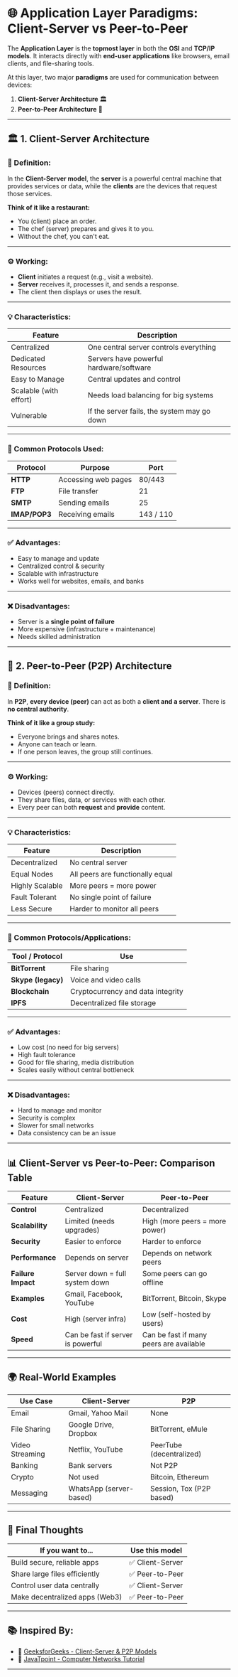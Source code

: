
# 🌐 Application Layer Paradigms: Client-Server vs Peer-to-Peer

The **Application Layer** is the **topmost layer** in both the **OSI** and **TCP/IP models**. It interacts directly with **end-user applications** like browsers, email clients, and file-sharing tools.

At this layer, two major **paradigms** are used for communication between devices:

1. **Client-Server Architecture** 🏛️  
2. **Peer-to-Peer Architecture** 🔁  

---

## 🏛️ 1. Client-Server Architecture

### 📖 Definition:
In the **Client-Server model**, the **server** is a powerful central machine that provides services or data, while the **clients** are the devices that request those services.

**Think of it like a restaurant:**
- You (client) place an order.
- The chef (server) prepares and gives it to you.
- Without the chef, you can't eat.

---

### ⚙️ Working:
- **Client** initiates a request (e.g., visit a website).
- **Server** receives it, processes it, and sends a response.
- The client then displays or uses the result.

---

### 💡 Characteristics:
| Feature | Description |
|--------|-------------|
| Centralized | One central server controls everything |
| Dedicated Resources | Servers have powerful hardware/software |
| Easy to Manage | Central updates and control |
| Scalable (with effort) | Needs load balancing for big systems |
| Vulnerable | If the server fails, the system may go down |

---

### 🔐 Common Protocols Used:
| Protocol | Purpose | Port |
|----------|---------|------|
| **HTTP** | Accessing web pages | 80/443 |
| **FTP** | File transfer | 21 |
| **SMTP** | Sending emails | 25 |
| **IMAP/POP3** | Receiving emails | 143 / 110 |

---

### ✅ Advantages:
- Easy to manage and update
- Centralized control & security
- Scalable with infrastructure
- Works well for websites, emails, and banks

---

### ❌ Disadvantages:
- Server is a **single point of failure**
- More expensive (infrastructure + maintenance)
- Needs skilled administration

---

## 🔁 2. Peer-to-Peer (P2P) Architecture

### 📖 Definition:
In **P2P**, **every device (peer)** can act as both a **client and a server**. There is **no central authority**.

**Think of it like a group study:**
- Everyone brings and shares notes.
- Anyone can teach or learn.
- If one person leaves, the group still continues.

---

### ⚙️ Working:
- Devices (peers) connect directly.
- They share files, data, or services with each other.
- Every peer can both **request** and **provide** content.

---

### 💡 Characteristics:
| Feature | Description |
|--------|-------------|
| Decentralized | No central server |
| Equal Nodes | All peers are functionally equal |
| Highly Scalable | More peers = more power |
| Fault Tolerant | No single point of failure |
| Less Secure | Harder to monitor all peers |

---

### 🔗 Common Protocols/Applications:
| Tool / Protocol | Use |
|-----------------|-----|
| **BitTorrent** | File sharing |
| **Skype (legacy)** | Voice and video calls |
| **Blockchain** | Cryptocurrency and data integrity |
| **IPFS** | Decentralized file storage |

---

### ✅ Advantages:
- Low cost (no need for big servers)
- High fault tolerance
- Good for file sharing, media distribution
- Scales easily without central bottleneck

---

### ❌ Disadvantages:
- Hard to manage and monitor
- Security is complex
- Slower for small networks
- Data consistency can be an issue

---

## 📊 Client-Server vs Peer-to-Peer: Comparison Table

| Feature | Client-Server | Peer-to-Peer |
|--------|----------------|--------------|
| **Control** | Centralized | Decentralized |
| **Scalability** | Limited (needs upgrades) | High (more peers = more power) |
| **Security** | Easier to enforce | Harder to enforce |
| **Performance** | Depends on server | Depends on network peers |
| **Failure Impact** | Server down = full system down | Some peers can go offline |
| **Examples** | Gmail, Facebook, YouTube | BitTorrent, Bitcoin, Skype |
| **Cost** | High (server infra) | Low (self-hosted by users) |
| **Speed** | Can be fast if server is powerful | Can be fast if many peers are available |

---

## 🌍 Real-World Examples

| Use Case | Client-Server | P2P |
|----------|----------------|-----|
| Email | Gmail, Yahoo Mail | None |
| File Sharing | Google Drive, Dropbox | BitTorrent, eMule |
| Video Streaming | Netflix, YouTube | PeerTube (decentralized) |
| Banking | Bank servers | Not P2P |
| Crypto | Not used | Bitcoin, Ethereum |
| Messaging | WhatsApp (server-based) | Session, Tox (P2P based) |

---

## 🧠 Final Thoughts

| If you want to... | Use this model |
|------------------|----------------|
| Build secure, reliable apps | ✅ Client-Server |
| Share large files efficiently | ✅ Peer-to-Peer |
| Control user data centrally | ✅ Client-Server |
| Make decentralized apps (Web3) | ✅ Peer-to-Peer |

---

## 📚 Inspired By:
- 🔗 [GeeksforGeeks - Client-Server & P2P Models](https://www.geeksforgeeks.org/client-server-model/)
- 🔗 [JavaTpoint - Computer Networks Tutorial](https://www.javatpoint.com/computer-network-tutorial)

---
